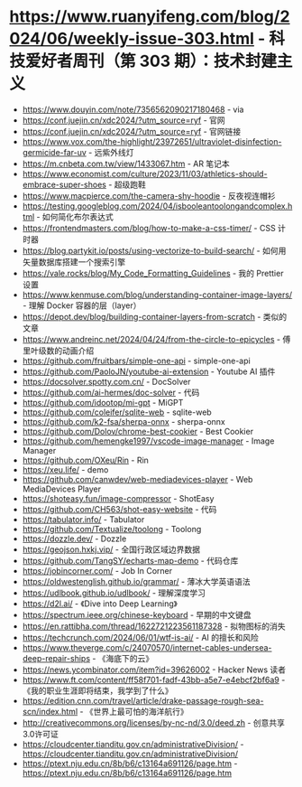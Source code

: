# https://www.ruanyifeng.com/blog/2024/06/weekly-issue-303.html - 科技爱好者周刊（第 303 期）：技术封建主义

- https://www.douyin.com/note/7356562090217180468 - via
- https://conf.juejin.cn/xdc2024/?utm_source=ryf - 官网
- https://conf.juejin.cn/xdc2024/?utm_source=ryf - 官网链接
- https://www.vox.com/the-highlight/23972651/ultraviolet-disinfection-germicide-far-uv - 远紫外线灯
- https://m.cnbeta.com.tw/view/1433067.htm - AR 笔记本
- https://www.economist.com/culture/2023/11/03/athletics-should-embrace-super-shoes - 超级跑鞋
- https://www.macpierce.com/the-camera-shy-hoodie - 反夜视连帽衫
- https://testing.googleblog.com/2024/04/isbooleantoolongandcomplex.html - 如何简化布尔表达式
- https://frontendmasters.com/blog/how-to-make-a-css-timer/ - CSS 计时器
- https://blog.partykit.io/posts/using-vectorize-to-build-search/ - 如何用矢量数据库搭建一个搜索引擎
- https://vale.rocks/blog/My_Code_Formatting_Guidelines - 我的 Prettier 设置
- https://www.kenmuse.com/blog/understanding-container-image-layers/ - 理解 Docker 容器的层（layer）
- https://depot.dev/blog/building-container-layers-from-scratch - 类似的文章
- https://www.andreinc.net/2024/04/24/from-the-circle-to-epicycles - 傅里叶级数的动画介绍
- https://github.com/fruitbars/simple-one-api - simple-one-api
- https://github.com/PaoloJN/youtube-ai-extension - Youtube AI 插件
- https://docsolver.spotty.com.cn/ - DocSolver
- https://github.com/ai-hermes/doc-solver - 代码
- https://github.com/idootop/mi-gpt - MiGPT
- https://github.com/coleifer/sqlite-web - sqlite-web
- https://github.com/k2-fsa/sherpa-onnx - sherpa-onnx
- https://github.com/Dolov/chrome-best-cookier - Best Cookier
- https://github.com/hemengke1997/vscode-image-manager - Image Manager
- https://github.com/OXeu/Rin - Rin
- https://xeu.life/ - demo
- https://github.com/canwdev/web-mediadevices-player - Web MediaDevices Player
- https://shoteasy.fun/image-compressor - ShotEasy
- https://github.com/CH563/shot-easy-website - 代码
- https://tabulator.info/ - Tabulator
- https://github.com/Textualize/toolong - Toolong
- https://dozzle.dev/ - Dozzle
- https://geojson.hxkj.vip/ - 全国行政区域边界数据
- https://github.com/TangSY/echarts-map-demo - 代码仓库
- https://jobincorner.com/ - Job In Corner
- https://oldwestenglish.github.io/grammar/ - 薄冰大学英语语法
- https://udlbook.github.io/udlbook/ - 理解深度学习
- https://d2l.ai/ - 《Dive into Deep Learning》
- https://spectrum.ieee.org/chinese-keyboard - 早期的中文键盘
- https://en.rattibha.com/thread/1622721223561187328 - 拟物图标的消失
- https://techcrunch.com/2024/06/01/wtf-is-ai/ - AI 的擅长和风险
- https://www.theverge.com/c/24070570/internet-cables-undersea-deep-repair-ships - 《海底下的云》
- https://news.ycombinator.com/item?id=39626002 - Hacker News 读者
- https://www.ft.com/content/ff58f701-fadf-43bb-a5e7-e4ebcf2bf6a9 - 《我的职业生涯即将结束，我学到了什么》
- https://edition.cnn.com/travel/article/drake-passage-rough-sea-scn/index.html - 《世界上最可怕的海洋航行》
- http://creativecommons.org/licenses/by-nc-nd/3.0/deed.zh - 创意共享3.0许可证
- https://cloudcenter.tianditu.gov.cn/administrativeDivision/ - https://cloudcenter.tianditu.gov.cn/administrativeDivision/
- https://ptext.nju.edu.cn/8b/b6/c13164a691126/page.htm - https://ptext.nju.edu.cn/8b/b6/c13164a691126/page.htm